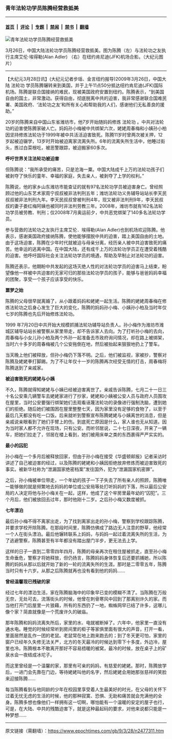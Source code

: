 ### 青年法轮功学员陈腾经营救抵美

---

#### [首页](../../../..?n2477311) &nbsp;|&nbsp; [评论](../../../../../epoch-comment?n2477311) &nbsp;|&nbsp; [专题](../../../../../epoch-special?n2477311) &nbsp;|&nbsp; [禁闻](../../../../../epoch-news?n2477311) &nbsp;|&nbsp; [禁书](../../../../../books?n2477311) &nbsp;|&nbsp; [翻墙](https://github.com/gfw-breaker/nogfw/blob/master/README.md?n2477311)


<div><img alt="青年法轮功学员陈腾经营救抵美" class="attachment-djy_600_400 size-djy_600_400 wp-post-image" src="https://i.epochtimes.com/assets/uploads/2009/03/90327150022836-600x400.jpg"/>
<div class="caption">
 <p>
  3月26日，中国大陆法轮功学员陈腾经营救抵美。图为陈腾（左）与法轮功之友执行主席艾伦‧埃得勒(Alan Adler) （右）在纽约肯尼迪(JFK)机场合影。（大纪元图片）
 </p>
</div></div><hr/><div class="post_content" id="artbody" itemprop="articleBody">
 <!-- article content begin -->
 <p>
  【大纪元3月28日讯】(大纪元记者步瑶、金言纽约报导)2009年3月26日，中国大陆
  <ok href="https://www.epochtimes.com/gb/tag/%E6%B3%95%E8%BD%AE%E5%8A%9F.html">
   法轮功
  </ok>
  学员陈腾辗转来到美国，并于上午11点50分抵达纽约肯尼迪(JFK)国际机场。陈腾是联合国接纳的难民，现被美国政府安置到纽约。陈腾表示，“到美国自由的国土，非常激动。获得自由，彻底脱离中共的迫害，我非常感谢联合国难民署、美国政府、‘法轮功之友’和所有关心和帮助我的人们，感谢他们无私善良的援助。”
 </p>
 <p>
  20岁的陈腾来自中国山东省潍坊市，他7岁开始随妈妈修炼
  <ok href="https://www.epochtimes.com/gb/tag/%E6%B3%95%E8%BD%AE%E5%8A%9F.html">
   法轮功
  </ok>
  。中共对法轮功的迫害使陈腾家破人亡。妈妈孙小梅被中共绑架六次，姥姥周春梅和小姨孙小柏因坚持修炼法轮功于1999年被中共活活迫害致死。陈腾11岁时曾两次被关押，12岁起被迫辍学，13岁时开始被迫离家流离失所。6年的流离失所生活中，他睡过街头，拣过白菜根吃，被恶警跟踪，被迫搬家60多次。
 </p>
 <p>
  <b>
   呼吁世界关注法轮功被迫害
  </b>
 </p>
 <p>
  但陈腾说：“我所承受的痛苦，只是沧海一粟。中国大陆成千上万的法轮功孩子们被剥夺了快乐的童年、幸福的家庭，失去亲人，被剥夺了上学的权利。”
 </p>
 <p>
  陈腾说，他的家乡山东潍坊市能查证的就有97名法轮功学员被迫害身亡。曾经照顾过他的山东艺术家周宁叔叔被非法判刑五年；潍坊法轮功义务辅导站站长李天民叔叔被非法判刑九年。李天民叔叔曾被判刑4年，现又被非法判刑9年，李天民叔叔的妻子娄红梅阿姨也被同时非法判劳教三年。2008年，潍坊市就有162名法轮功学员被劳教、判刑；仅2008年7月奥运前夕，中共恶党绑架了140多名法轮功学员。
 </p>
 <p>
  参与营救的法轮功之友执行主席艾伦．埃得勒(Alan Adler)也到机场欢迎陈腾。他表示，感谢美国政府接纳陈腾，使他能够摆脱中共的迫害，踏上美国自由的土地。由于这场迫害，陈腾在少年时代就被迫与母亲分离，经历亲人被中共迫害致死的痛苦。他幸运的逃离中国。在中国大陆，还有成千上万的法轮功学员正在遭受着残酷的迫害。他呼吁国际社会关注法轮功学员的境遇，帮助及早制止对法轮功的迫害。
 </p>
 <p>
  陈腾还表示，他期盼中共发起的这场灭绝人性的对法轮功学员的迫害马上结束，盼望像他一样被中共迫害的无家可归的那些法轮功学员的孩子，能够与爸爸妈妈幸福的团聚，享受一个孩子应该享受的快乐。
 </p>
 <p>
  <b>
   噩梦之始
  </b>
 </p>
 <p>
  陈腾的父母很早就离婚了，从小跟着妈妈和姥姥一起生活。陈腾的姥姥周春梅在修炼法轮功之后身心发生了巨大的变化，陈腾的妈妈孙小梅、小姨孙小柏及当时年仅七岁的陈腾也先后开始修炼法轮功。
 </p>
 <p>
  1999 年7月20日中共开始大规模抓捕法轮功辅导站负责人。孙小梅作为潍坊市潍城区辅导站站长被警察从家里带走，却不告诉家人去向。为了打听孙小梅的去向，周春梅与小女儿孙小柏及两个外孙一起准备去市政府询问情况，却在路上被绑架，当时六十多岁的周春梅被几个公安拖倒在地，然后被抬起来狠狠地扔上了警车。
 </p>
 <p>
  当天晚上他们被释放，但孙小梅仍下落不明。之后，他们被监视，家被抄，警察对陈腾及姥姥拳打脚踢。为了不让年仅十一岁的陈腾再次经受无情的打击，周春梅将陈腾送到了亲戚家。
 </p>
 <p>
  <b>
   被迫害致死的姥姥与小姨
  </b>
 </p>
 <p>
  不久，陈腾就得知姥姥与小姨已经被迫害离世了。亲戚告诉陈腾，七月二十一日三十名公安乘几辆警车去姥姥家进行了抄家，姥姥和小姨被公安人员与政府人员围攻在屋里，当时公安要强行绑架她们去观看诬蔑法轮功的录像进行强制洗脑，遭到她们的拒绝。随后她们被围困在屋里整整七天，因为家里没有足够的食物了，以至于最后几天都没有吃一口饭。后来就听到警察宣布陈腾姥姥与小姨离世的消息，但是亲戚说亲眼看到了她们手臂上的伤。到底死亡原因是什么，家人谁也无从知道。因为当时家人都不允许在现场，只有公安。而听邻居说，二十七日深夜，开来了一辆车，把她们拉走了，邻居在楼上看到，她们被用床单之类的东西裹得严严实实的。
 </p>
 <p>
  <b>
   最小的囚犯
  </b>
 </p>
 <p>
  孙小梅在一个多月后被释放回家，但由于孙小梅在接受《华盛顿邮报》记者采访时讲述了自己被迫害的经过，以及陈腾的姥姥和小姨因拒绝放弃修炼而被迫害致死的事实。被新华社称为“泄漏国家绝密档案”发往国外，犯为“泄漏国家机密罪”。
 </p>
 <p>
  之后，孙小梅被单位带走，一个年幼的孩子一下子失去了所有亲人的照顾，陈腾唯一能够做的就是频繁地去妈妈的单位或公安局等处打听妈妈的下落，所以最后公安局的人决定将他与孙小梅关在一起，这样，他成了这个牢房里最年幼的“囚犯”。三个月后，他们被放回去过年，那时他刚十二岁。之后孙小梅又数度被抓。
 </p>
 <p>
  <b>
   七年漂泊
  </b>
 </p>
 <p>
  最后孙小梅不得不离家出走，为了找到离家出走的孙小梅，警察到学校跟踪陈腾，并要求学校开除陈腾。在那段时间里，陈腾仿佛成了路边无人注意的野草，他经常一个人在街头漂泊。最后他辗转联系上妈妈，与妈妈一起过着流离失所的生活，为了逃避警察，陈腾甚至有半年都没有踏出屋门半步，更无法去上学。
 </p>
 <p>
  这样的日子一直到二零零四年四月，陈腾的母亲再次在租住屋被抓走，直至孙小梅生命垂危，警察才将她释放，但仍扬言，陈腾妈妈身体恢复后还要抓捕她，所以陈腾的妈妈从那以后就开始了新的一轮的流离失所的生涯。那时是二零零五年，陈腾当时只有十六岁。从那之后陈腾就再也没有看到他的妈妈……
 </p>
 <p>
  <b>
   曾经温馨现已残破的家
  </b>
 </p>
 <p>
  经过七年的漂泊生活，家在陈腾脑海中的印象早已变的模糊不清了。当陈腾在万般无奈，无处可去，流落街头的时候，他曾在刺骨寒风中回到了那离别许久的家。而当他打开门后屋里一片狼藉，所有的东西扔了一地，蜘蛛网早已结了许多，这哪儿像个家？简直就像是一个荒废许久的破庙。
 </p>
 <p>
  那年陈腾和妈妈流离失所后，家里的水、电就被断掉了。六年中，他家里一直没有通水电。睡觉的时候经常听到房间里的柜子等家俱里面有很大的声音，打开一看，里面居然是乱作一团的老鼠。老鼠常在地上跑来跑去的；到了冬天更可怕，家里的窗户已经年久失修无法关严，北方的冬天最冷的时候达到零下十多度，外边冷，屋里也冷。陈腾根本不敢离开那好不容易捂暖的被窝，最冷的时候，放在桌子上的矿泉水会一夜结成冰坨子。
 </p>
 <p>
  而这里曾经是一个温馨的家，那里有可亲的妈妈，有慈爱的姥姥。那时，陈腾放学后，一进门会先靠在门边，等待姥姥叫他的名字，然后姥姥会用她那张慈祥的笑脸来迎接陈腾……
 </p>
 <p>
  每当陈腾看到与他同龄的少年在校园里享受着人生最美好的时光，在父母的关怀下过着无忧无虑的生活的时候，他的那种寂寞、恐惧、无助和痛苦就会充满他的全身。陈腾多想也像他们一样拥有这一切啊，哪怕能有一个温暖的安定的屋子也行，可是，在大陆、中共的残酷迫害下，就是这种最起码的要求，对他来说都只能是一种梦想……
  <font color="#ffffff">
   (http://www.dajiyuan.com)
  </font>
 </p>
 <!-- article content end -->
 <div id="below_article_ad">
 </div>
</div>


---

原文链接（需翻墙）：https://www.epochtimes.com/gb/9/3/28/n2477311.htm